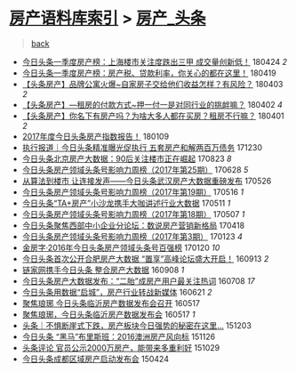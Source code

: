 [房产语料库索引](../../README.md)  > [房产_头条](房产_头条.md)
====
> [back](../README.md)

- [今日头条一季度房产榜：上海楼市关注度跌出三甲 成交量创新低！](http://jkwz.applinzi.com/ittc/7095619773847307274.html#%E4%BB%8A%E6%97%A5%E5%A4%B4%E6%9D%A1%E4%B8%80%E5%AD%A3%E5%BA%A6%E6%88%BF%E4%BA%A7%E6%A6%9C%EF%BC%9A%E4%B8%8A%E6%B5%B7%E6%A5%BC%E5%B8%82%E5%85%B3%E6%B3%A8%E5%BA%A6%E8%B7%8C%E5%87%BA%E4%B8%89%E7%94%B2+%E6%88%90%E4%BA%A4%E9%87%8F%E5%88%9B%E6%96%B0%E4%BD%8E%EF%BC%81) 180424 *2* 
- [今日头条一季度房产榜：房产税、贷款利率，你关心的都在这里！](http://jkwz.applinzi.com/ittc/7093400309303084039.html#%E4%BB%8A%E6%97%A5%E5%A4%B4%E6%9D%A1%E4%B8%80%E5%AD%A3%E5%BA%A6%E6%88%BF%E4%BA%A7%E6%A6%9C%EF%BC%9A%E6%88%BF%E4%BA%A7%E7%A8%8E%E3%80%81%E8%B4%B7%E6%AC%BE%E5%88%A9%E7%8E%87%EF%BC%8C%E4%BD%A0%E5%85%B3%E5%BF%83%E7%9A%84%E9%83%BD%E5%9C%A8%E8%BF%99%E9%87%8C%EF%BC%81) 180419  
- [【头条房产】品牌公寓火爆~自家房子交给他们收益怎样？有风险？](http://jkwz.applinzi.com/ittc/7087825527387980816.html#%E3%80%90%E5%A4%B4%E6%9D%A1%E6%88%BF%E4%BA%A7%E3%80%91%E5%93%81%E7%89%8C%E5%85%AC%E5%AF%93%E7%81%AB%E7%88%86%7E%E8%87%AA%E5%AE%B6%E6%88%BF%E5%AD%90%E4%BA%A4%E7%BB%99%E4%BB%96%E4%BB%AC%E6%94%B6%E7%9B%8A%E6%80%8E%E6%A0%B7%EF%BC%9F%E6%9C%89%E9%A3%8E%E9%99%A9%EF%BC%9F) 180403 *2* 
- [【头条房产】—租房的付款方式~押一付一是对同行业的挑衅嘛？](http://jkwz.applinzi.com/ittc/7087306184162018321.html#%E3%80%90%E5%A4%B4%E6%9D%A1%E6%88%BF%E4%BA%A7%E3%80%91%E2%80%94%E7%A7%9F%E6%88%BF%E7%9A%84%E4%BB%98%E6%AC%BE%E6%96%B9%E5%BC%8F%7E%E6%8A%BC%E4%B8%80%E4%BB%98%E4%B8%80%E6%98%AF%E5%AF%B9%E5%90%8C%E8%A1%8C%E4%B8%9A%E7%9A%84%E6%8C%91%E8%A1%85%E5%98%9B%EF%BC%9F) 180402 *4* 
- [【头条房产】你名下有房产吗？为啥大多人都在买房？租房不行嘛？](http://jkwz.applinzi.com/ittc/7086970445444416518.html#%E3%80%90%E5%A4%B4%E6%9D%A1%E6%88%BF%E4%BA%A7%E3%80%91%E4%BD%A0%E5%90%8D%E4%B8%8B%E6%9C%89%E6%88%BF%E4%BA%A7%E5%90%97%EF%BC%9F%E4%B8%BA%E5%95%A5%E5%A4%A7%E5%A4%9A%E4%BA%BA%E9%83%BD%E5%9C%A8%E4%B9%B0%E6%88%BF%EF%BC%9F%E7%A7%9F%E6%88%BF%E4%B8%8D%E8%A1%8C%E5%98%9B%EF%BC%9F) 180401 *2* 
- [2017年度今日头条房产指数报告！](http://jkwz.applinzi.com/ittc/7056537317861229575.html#2017%E5%B9%B4%E5%BA%A6%E4%BB%8A%E6%97%A5%E5%A4%B4%E6%9D%A1%E6%88%BF%E4%BA%A7%E6%8C%87%E6%95%B0%E6%8A%A5%E5%91%8A%EF%BC%81) 180109  
- [执行报道｜今日头条精准曝光促执行 五套房产和解两百万债务](http://jkwz.applinzi.com/ittc/7052790341093032976.html#%E6%89%A7%E8%A1%8C%E6%8A%A5%E9%81%93%EF%BD%9C%E4%BB%8A%E6%97%A5%E5%A4%B4%E6%9D%A1%E7%B2%BE%E5%87%86%E6%9B%9D%E5%85%89%E4%BF%83%E6%89%A7%E8%A1%8C+%E4%BA%94%E5%A5%97%E6%88%BF%E4%BA%A7%E5%92%8C%E8%A7%A3%E4%B8%A4%E7%99%BE%E4%B8%87%E5%80%BA%E5%8A%A1) 171230  
- [今日头条北京房产大数据：90后关注楼市正在崛起](http://jkwz.applinzi.com/ittc/7005044199995737104.html#%E4%BB%8A%E6%97%A5%E5%A4%B4%E6%9D%A1%E5%8C%97%E4%BA%AC%E6%88%BF%E4%BA%A7%E5%A4%A7%E6%95%B0%E6%8D%AE%EF%BC%9A90%E5%90%8E%E5%85%B3%E6%B3%A8%E6%A5%BC%E5%B8%82%E6%AD%A3%E5%9C%A8%E5%B4%9B%E8%B5%B7) 170823 *8* 
- [今日头条房产领域头条号影响力周榜（2017年第25期）](http://jkwz.applinzi.com/ittc/6984295807011275780.html#%E4%BB%8A%E6%97%A5%E5%A4%B4%E6%9D%A1%E6%88%BF%E4%BA%A7%E9%A2%86%E5%9F%9F%E5%A4%B4%E6%9D%A1%E5%8F%B7%E5%BD%B1%E5%93%8D%E5%8A%9B%E5%91%A8%E6%A6%9C%EF%BC%882017%E5%B9%B4%E7%AC%AC25%E6%9C%9F%EF%BC%89) 170628 *5* 
- [从算法到楼市 让连接发声——今日头条武汉房产大数据重磅发布](http://jkwz.applinzi.com/ittc/6971735159610016773.html#%E4%BB%8E%E7%AE%97%E6%B3%95%E5%88%B0%E6%A5%BC%E5%B8%82+%E8%AE%A9%E8%BF%9E%E6%8E%A5%E5%8F%91%E5%A3%B0%E2%80%94%E2%80%94%E4%BB%8A%E6%97%A5%E5%A4%B4%E6%9D%A1%E6%AD%A6%E6%B1%89%E6%88%BF%E4%BA%A7%E5%A4%A7%E6%95%B0%E6%8D%AE%E9%87%8D%E7%A3%85%E5%8F%91%E5%B8%83) 170526  
- [今日头条房产领域头条号影响力周榜（2017年第19期）](http://jkwz.applinzi.com/ittc/6968360100535206916.html#%E4%BB%8A%E6%97%A5%E5%A4%B4%E6%9D%A1%E6%88%BF%E4%BA%A7%E9%A2%86%E5%9F%9F%E5%A4%B4%E6%9D%A1%E5%8F%B7%E5%BD%B1%E5%93%8D%E5%8A%9B%E5%91%A8%E6%A6%9C%EF%BC%882017%E5%B9%B4%E7%AC%AC19%E6%9C%9F%EF%BC%89) 170516 *1* 
- [今日头条“TA+房产”小沙龙携手大咖讲述行业大数据](http://jkwz.applinzi.com/ittc/6966514097842553860.html#%E4%BB%8A%E6%97%A5%E5%A4%B4%E6%9D%A1%E2%80%9CTA%2B%E6%88%BF%E4%BA%A7%E2%80%9D%E5%B0%8F%E6%B2%99%E9%BE%99%E6%90%BA%E6%89%8B%E5%A4%A7%E5%92%96%E8%AE%B2%E8%BF%B0%E8%A1%8C%E4%B8%9A%E5%A4%A7%E6%95%B0%E6%8D%AE) 170511 *1* 
- [今日头条房产领域头条号影响力周榜（2017年第18期）](http://jkwz.applinzi.com/ittc/6964975528695038981.html#%E4%BB%8A%E6%97%A5%E5%A4%B4%E6%9D%A1%E6%88%BF%E4%BA%A7%E9%A2%86%E5%9F%9F%E5%A4%B4%E6%9D%A1%E5%8F%B7%E5%BD%B1%E5%93%8D%E5%8A%9B%E5%91%A8%E6%A6%9C%EF%BC%882017%E5%B9%B4%E7%AC%AC18%E6%9C%9F%EF%BC%89) 170507 *1* 
- [今日头条聚焦西部中小企业分论坛：数说房产营销新格局](http://jkwz.applinzi.com/ittc/6957927564768183300.html#%E4%BB%8A%E6%97%A5%E5%A4%B4%E6%9D%A1%E8%81%9A%E7%84%A6%E8%A5%BF%E9%83%A8%E4%B8%AD%E5%B0%8F%E4%BC%81%E4%B8%9A%E5%88%86%E8%AE%BA%E5%9D%9B%EF%BC%9A%E6%95%B0%E8%AF%B4%E6%88%BF%E4%BA%A7%E8%90%A5%E9%94%80%E6%96%B0%E6%A0%BC%E5%B1%80) 170418  
- [今日头条房产领域头条号影响力周榜（2017年第3期）](http://jkwz.applinzi.com/ittc/6926344543015535620.html#%E4%BB%8A%E6%97%A5%E5%A4%B4%E6%9D%A1%E6%88%BF%E4%BA%A7%E9%A2%86%E5%9F%9F%E5%A4%B4%E6%9D%A1%E5%8F%B7%E5%BD%B1%E5%93%8D%E5%8A%9B%E5%91%A8%E6%A6%9C%EF%BC%882017%E5%B9%B4%E7%AC%AC3%E6%9C%9F%EF%BC%89) 170123 *4* 
- [金房字·2016年今日头条房产领域头条号百强榜](http://jkwz.applinzi.com/ittc/6925239616658736133.html#%E9%87%91%E6%88%BF%E5%AD%97%C2%B72016%E5%B9%B4%E4%BB%8A%E6%97%A5%E5%A4%B4%E6%9D%A1%E6%88%BF%E4%BA%A7%E9%A2%86%E5%9F%9F%E5%A4%B4%E6%9D%A1%E5%8F%B7%E7%99%BE%E5%BC%BA%E6%A6%9C) 170120 *10* 
- [今日头条首次公开合肥房产大数据 “置享”高峰论坛盛大开启！](http://jkwz.applinzi.com/ittc/6877440841391539205.html#%E4%BB%8A%E6%97%A5%E5%A4%B4%E6%9D%A1%E9%A6%96%E6%AC%A1%E5%85%AC%E5%BC%80%E5%90%88%E8%82%A5%E6%88%BF%E4%BA%A7%E5%A4%A7%E6%95%B0%E6%8D%AE+%E2%80%9C%E7%BD%AE%E4%BA%AB%E2%80%9D%E9%AB%98%E5%B3%B0%E8%AE%BA%E5%9D%9B%E7%9B%9B%E5%A4%A7%E5%BC%80%E5%90%AF%EF%BC%81) 160913 *2* 
- [链家网携手今日头条 整合房产大数据](http://jkwz.applinzi.com/ittc/6875303776252068868.html#%E9%93%BE%E5%AE%B6%E7%BD%91%E6%90%BA%E6%89%8B%E4%BB%8A%E6%97%A5%E5%A4%B4%E6%9D%A1+%E6%95%B4%E5%90%88%E6%88%BF%E4%BA%A7%E5%A4%A7%E6%95%B0%E6%8D%AE) 160908 *1* 
- [今日头条房产大数据发布：“二胎”成房产用户最关注热词](http://jkwz.applinzi.com/ittc/6852542122212983813.html#%E4%BB%8A%E6%97%A5%E5%A4%B4%E6%9D%A1%E6%88%BF%E4%BA%A7%E5%A4%A7%E6%95%B0%E6%8D%AE%E5%8F%91%E5%B8%83%EF%BC%9A%E2%80%9C%E4%BA%8C%E8%83%8E%E2%80%9D%E6%88%90%E6%88%BF%E4%BA%A7%E7%94%A8%E6%88%B7%E6%9C%80%E5%85%B3%E6%B3%A8%E7%83%AD%E8%AF%8D) 160708 *17* 
- [今日头条用数据“启城”，房产行业转战新媒体](http://jkwz.applinzi.com/ittc/6846229802360767493.html#%E4%BB%8A%E6%97%A5%E5%A4%B4%E6%9D%A1%E7%94%A8%E6%95%B0%E6%8D%AE%E2%80%9C%E5%90%AF%E5%9F%8E%E2%80%9D%EF%BC%8C%E6%88%BF%E4%BA%A7%E8%A1%8C%E4%B8%9A%E8%BD%AC%E6%88%98%E6%96%B0%E5%AA%92%E4%BD%93) 160621 *2* 
- [聚焦琅琊 今日头条临沂房产数据发布会召开](http://jkwz.applinzi.com/ittc/6833239835581875204.html#%E8%81%9A%E7%84%A6%E7%90%85%E7%90%8A+%E4%BB%8A%E6%97%A5%E5%A4%B4%E6%9D%A1%E4%B8%B4%E6%B2%82%E6%88%BF%E4%BA%A7%E6%95%B0%E6%8D%AE%E5%8F%91%E5%B8%83%E4%BC%9A%E5%8F%AC%E5%BC%80) 160517  
- [聚焦琅琊，今日头条临沂房产数据发布会](http://jkwz.applinzi.com/ittc/6833199988104250373.html#%E8%81%9A%E7%84%A6%E7%90%85%E7%90%8A%EF%BC%8C%E4%BB%8A%E6%97%A5%E5%A4%B4%E6%9D%A1%E4%B8%B4%E6%B2%82%E6%88%BF%E4%BA%A7%E6%95%B0%E6%8D%AE%E5%8F%91%E5%B8%83%E4%BC%9A) 160517 *1* 
- [头条｜不惧断崖式下跌，房产板块今日强势的秘密在这里...](http://jkwz.applinzi.com/ittc/6771706789238408197.html#%E5%A4%B4%E6%9D%A1%EF%BD%9C%E4%B8%8D%E6%83%A7%E6%96%AD%E5%B4%96%E5%BC%8F%E4%B8%8B%E8%B7%8C%EF%BC%8C%E6%88%BF%E4%BA%A7%E6%9D%BF%E5%9D%97%E4%BB%8A%E6%97%A5%E5%BC%BA%E5%8A%BF%E7%9A%84%E7%A7%98%E5%AF%86%E5%9C%A8%E8%BF%99%E9%87%8C...) 151203  
- [今日头条 “黑马”布里斯班：2016澳洲房产风向标](http://jkwz.applinzi.com/ittc/6768924542328374277.html#%E4%BB%8A%E6%97%A5%E5%A4%B4%E6%9D%A1+%E2%80%9C%E9%BB%91%E9%A9%AC%E2%80%9D%E5%B8%83%E9%87%8C%E6%96%AF%E7%8F%AD%EF%BC%9A2016%E6%BE%B3%E6%B4%B2%E6%88%BF%E4%BA%A7%E9%A3%8E%E5%90%91%E6%A0%87) 151126  
- [头条评论 官员公示2000万房产，能带来多重利好](http://jkwz.applinzi.com/ittc/6758400403878020100.html#%E5%A4%B4%E6%9D%A1%E8%AF%84%E8%AE%BA+%E5%AE%98%E5%91%98%E5%85%AC%E7%A4%BA2000%E4%B8%87%E6%88%BF%E4%BA%A7%EF%BC%8C%E8%83%BD%E5%B8%A6%E6%9D%A5%E5%A4%9A%E9%87%8D%E5%88%A9%E5%A5%BD) 151029  
- [今日头条成都区域房产启动发布会](http://jkwz.applinzi.com/ittc/547650611406553042.html#%E4%BB%8A%E6%97%A5%E5%A4%B4%E6%9D%A1%E6%88%90%E9%83%BD%E5%8C%BA%E5%9F%9F%E6%88%BF%E4%BA%A7%E5%90%AF%E5%8A%A8%E5%8F%91%E5%B8%83%E4%BC%9A) 150424  
